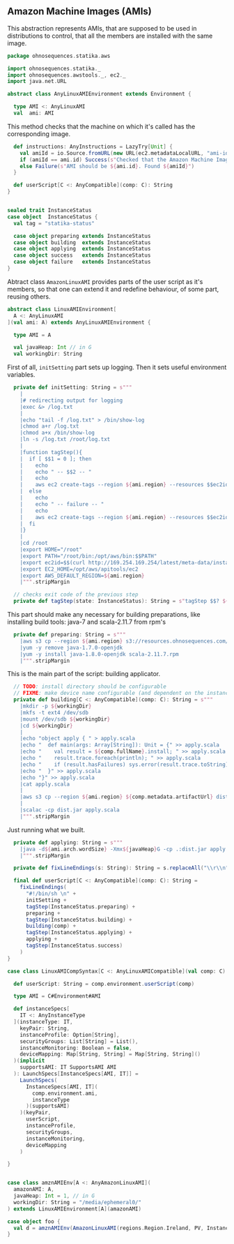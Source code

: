 
## Amazon Machine Images (AMIs)

This abstraction represents AMIs, that are supposed to be used in distributions
to control, that all the members are installed with the same image.


```scala
package ohnosequences.statika.aws

import ohnosequences.statika._
import ohnosequences.awstools._, ec2._
import java.net.URL

abstract class AnyLinuxAMIEnvironment extends Environment {

  type AMI <: AnyLinuxAMI
  val  ami: AMI
```

This method checks that the machine on which it's called has the corresponding image.

```scala
  def instructions: AnyInstructions = LazyTry[Unit] {
    val amiId = io.Source.fromURL(new URL(ec2.metadataLocalURL, "ami-id")).mkString
    if (amiId == ami.id) Success(s"Checked that the Amazon Machine Image id is ${ami.id}", ())
    else Failure(s"AMI should be ${ami.id}. Found ${amiId}")
  }

  def userScript[C <: AnyCompatible](comp: C): String
}


sealed trait InstanceStatus
case object  InstanceStatus {
  val tag = "statika-status"

  case object preparing extends InstanceStatus
  case object building  extends InstanceStatus
  case object applying  extends InstanceStatus
  case object success   extends InstanceStatus
  case object failure   extends InstanceStatus
}
```

 Abtract class `AmazonLinuxAMI` provides parts of the user script as it's members, so that
 one can extend it and redefine behaviour, of some part, reusing others.


```scala
abstract class LinuxAMIEnvironment[
  A <: AnyLinuxAMI
](val ami: A) extends AnyLinuxAMIEnvironment {

  type AMI = A

  val javaHeap: Int // in G
  val workingDir: String
```

 First of all, `initSetting` part sets up logging.
 Then it sets useful environment variables.


```scala
  private def initSetting: String = s"""
    |
    |# redirecting output for logging
    |exec &> /log.txt
    |
    |echo "tail -f /log.txt" > /bin/show-log
    |chmod a+r /log.txt
    |chmod a+x /bin/show-log
    |ln -s /log.txt /root/log.txt
    |
    |function tagStep(){
    |  if [ $$1 = 0 ]; then
    |    echo
    |    echo " -- $$2 -- "
    |    echo
    |    aws ec2 create-tags --region ${ami.region} --resources $$ec2id  --tag Key=${InstanceStatus.tag},Value=$$2 > /dev/null
    |  else
    |    echo
    |    echo " -- failure -- "
    |    echo
    |    aws ec2 create-tags --region ${ami.region} --resources $$ec2id  --tag Key=${InstanceStatus.tag},Value=failure > /dev/null
    |  fi
    |}
    |
    |cd /root
    |export HOME="/root"
    |export PATH="/root/bin:/opt/aws/bin:$$PATH"
    |export ec2id=$$(curl http://169.254.169.254/latest/meta-data/instance-id)
    |export EC2_HOME=/opt/aws/apitools/ec2
    |export AWS_DEFAULT_REGION=${ami.region}
    |""".stripMargin

  // checks exit code of the previous step
  private def tagStep(state: InstanceStatus): String = s"tagStep $$? ${state}"
```

 This part should make any necessary for building preparations,
 like installing build tools: java-7 and scala-2.11.7 from rpm's


```scala
  private def preparing: String = s"""
    |aws s3 cp --region ${ami.region} s3://resources.ohnosequences.com/scala/scala-2.11.7.rpm scala-2.11.7.rpm
    |yum -y remove java-1.7.0-openjdk
    |yum -y install java-1.8.0-openjdk scala-2.11.7.rpm
    |""".stripMargin
```

This is the main part of the script: building applicator.

```scala
  // TODO: install directory should be configurable
  // FIXME: make device name configurable (and dependent on the instance type)
  private def building[C <: AnyCompatible](comp: C): String = s"""
    |mkdir -p ${workingDir}
    |mkfs -t ext4 /dev/sdb
    |mount /dev/sdb ${workingDir}
    |cd ${workingDir}
    |
    |echo "object apply { " > apply.scala
    |echo "  def main(args: Array[String]): Unit = {" >> apply.scala
    |echo "    val result = ${comp.fullName}.install; " >> apply.scala
    |echo "    result.trace.foreach(println); " >> apply.scala
    |echo "    if (result.hasFailures) sys.error(result.trace.toString) " >> apply.scala
    |echo "  }" >> apply.scala
    |echo "}" >> apply.scala
    |cat apply.scala
    |
    |aws s3 cp --region ${ami.region} ${comp.metadata.artifactUrl} dist.jar
    |
    |scalac -cp dist.jar apply.scala
    |""".stripMargin
```

Just running what we built.

```scala
  private def applying: String = s"""
    |java -d${ami.arch.wordSize} -Xmx${javaHeap}G -cp .:dist.jar apply
    |""".stripMargin

  private def fixLineEndings(s: String): String = s.replaceAll("\\r\\n", "\n").replaceAll("\\r", "\n")

  final def userScript[C <: AnyCompatible](comp: C): String =
    fixLineEndings(
      "#!/bin/sh \n" +
      initSetting +
      tagStep(InstanceStatus.preparing) +
      preparing +
      tagStep(InstanceStatus.building) +
      building(comp) +
      tagStep(InstanceStatus.applying) +
      applying +
      tagStep(InstanceStatus.success)
    )
}

case class LinuxAMICompSyntax[C <: AnyLinuxAMICompatible](val comp: C) {

  def userScript: String = comp.environment.userScript(comp)

  type AMI = C#Environment#AMI

  def instanceSpecs[
    IT <: AnyInstanceType
  ](instanceType: IT,
    keyPair: String,
    instanceProfile: Option[String],
    securityGroups: List[String] = List(),
    instanceMonitoring: Boolean = false,
    deviceMapping: Map[String, String] = Map[String, String]()
  )(implicit
    supportsAMI: IT SupportsAMI AMI
  ): LaunchSpecs[InstanceSpecs[AMI, IT]] =
    LaunchSpecs(
      InstanceSpecs[AMI, IT](
        comp.environment.ami,
        instanceType
      )(supportsAMI)
    )(keyPair,
      userScript,
      instanceProfile,
      securityGroups,
      instanceMonitoring,
      deviceMapping
    )

}


case class amznAMIEnv[A <: AnyAmazonLinuxAMI](
  amazonAMI: A,
  javaHeap: Int = 1, // in G
  workingDir: String = "/media/ephemeral0/"
) extends LinuxAMIEnvironment[A](amazonAMI)

case object foo {
  val d = amznAMIEnv(AmazonLinuxAMI(regions.Region.Ireland, PV, InstanceStore))
}

```




[main/scala/ohnosequences/statika/aws/amis.scala]: amis.scala.md
[main/scala/ohnosequences/statika/aws/package.scala]: package.scala.md
[main/scala/ohnosequences/statika/bundles.scala]: ../bundles.scala.md
[main/scala/ohnosequences/statika/compatibles.scala]: ../compatibles.scala.md
[main/scala/ohnosequences/statika/instructions.scala]: ../instructions.scala.md
[main/scala/ohnosequences/statika/package.scala]: ../package.scala.md
[main/scala/ohnosequences/statika/results.scala]: ../results.scala.md
[test/scala/BundleTest.scala]: ../../../../../test/scala/BundleTest.scala.md
[test/scala/InstallWithDepsSuite.scala]: ../../../../../test/scala/InstallWithDepsSuite.scala.md
[test/scala/InstallWithDepsSuite_Aux.scala]: ../../../../../test/scala/InstallWithDepsSuite_Aux.scala.md
[test/scala/instructions.scala]: ../../../../../test/scala/instructions.scala.md